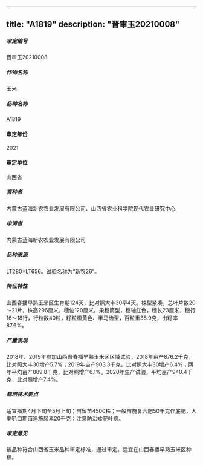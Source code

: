
---
title: "A1819"
description: "晋审玉20210008"
---
##### 审定编号 
晋审玉20210008

##### 作物名称
玉米

##### 品种名称
A1819

#### 审定年份
2021	

#### 审定单位
山西省

##### 育种者
内蒙古蓝海新农农业发展有限公司、山西省农业科学院现代农业研究中心

##### 申请者
内蒙古蓝海新农农业发展有限公司

##### 品种来源
LT280×LT656。试验名称为“新农26”。

##### 特征特性
山西春播早熟玉米区生育期124天，比对照大丰30早4天。株型紧凑，总叶片数20～21片，株高296厘米，穗位120厘米。果穗筒型，穗轴红色，穗长23厘米，穗行16～18行，行粒数40粒，籽粒橙黄色、半马齿型，百粒重38.9克，出籽率87.6%。

##### 产量表现
2018年、2019年参加山西省春播早熟玉米区区域试验，2018年亩产876.2千克，比对照大丰30增产5.7%；2019年亩产903.3千克，比对照大丰30增产6.4%；两年平均亩产889.8千克，比对照增产6.1%。2020年生产试验，平均亩产940.4千克，比对照增产7.4%。

##### 栽培技术要点
适宜播期4月下旬至5月上旬；亩留苗4500株；一般亩施复合肥50千克作底肥，大喇叭口期亩追施尿素20千克；注意防治矮花叶病。

##### 审定意见
该品种符合山西省玉米品种审定标准，通过审定。适宜在山西春播早熟玉米区种植。


